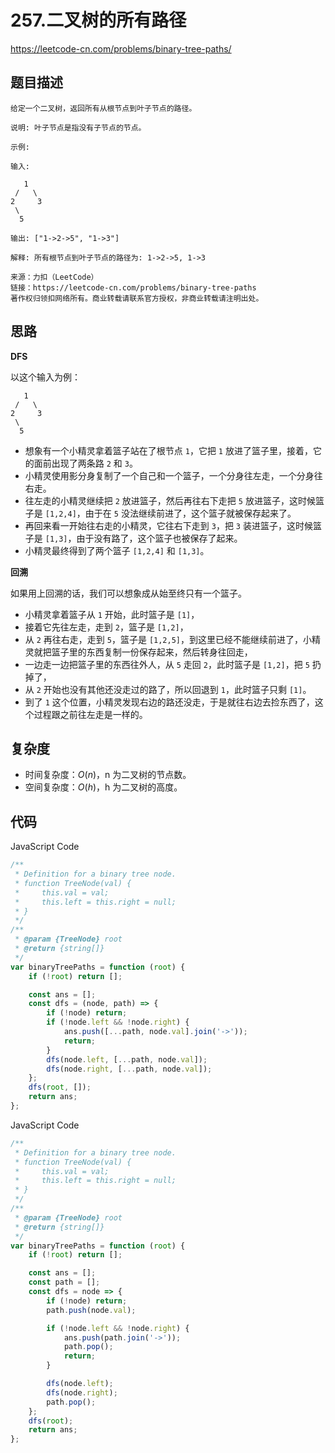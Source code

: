 # 257.二叉树的所有路径

https://leetcode-cn.com/problems/binary-tree-paths/

## 题目描述

```
给定一个二叉树，返回所有从根节点到叶子节点的路径。

说明: 叶子节点是指没有子节点的节点。

示例:

输入:

   1
 /   \
2     3
 \
  5

输出: ["1->2->5", "1->3"]

解释: 所有根节点到叶子节点的路径为: 1->2->5, 1->3

来源：力扣（LeetCode）
链接：https://leetcode-cn.com/problems/binary-tree-paths
著作权归领扣网络所有。商业转载请联系官方授权，非商业转载请注明出处。
```

## 思路

**DFS**

以这个输入为例：

```
   1
 /   \
2     3
 \
  5
```

-   想象有一个小精灵拿着篮子站在了根节点 `1`，它把 `1` 放进了篮子里，接着，它的面前出现了两条路 `2` 和 `3`。
-   小精灵使用影分身复制了一个自己和一个篮子，一个分身往左走，一个分身往右走。
-   往左走的小精灵继续把 `2` 放进篮子，然后再往右下走把 `5` 放进篮子，这时候篮子是 `[1,2,4]`，由于在 `5` 没法继续前进了，这个篮子就被保存起来了。
-   再回来看一开始往右走的小精灵，它往右下走到 `3`，把 `3` 装进篮子，这时候篮子是 `[1,3]`，由于没有路了，这个篮子也被保存了起来。
-   小精灵最终得到了两个篮子 `[1,2,4]` 和 `[1,3]`。

**回溯**

如果用上回溯的话，我们可以想象成从始至终只有一个篮子。

-   小精灵拿着篮子从 `1` 开始，此时篮子是 `[1]`，
-   接着它先往左走，走到 `2`，篮子是 `[1,2]`，
-   从 `2` 再往右走，走到 `5`，篮子是 `[1,2,5]`，到这里已经不能继续前进了，小精灵就把篮子里的东西复制一份保存起来，然后转身往回走，
-   一边走一边把篮子里的东西往外人，从 `5` 走回 `2`，此时篮子是 `[1,2]`，把 `5` 扔掉了，
-   从 `2` 开始也没有其他还没走过的路了，所以回退到 `1`，此时篮子只剩 `[1]`。
-   到了 `1` 这个位置，小精灵发现右边的路还没走，于是就往右边去捡东西了，这个过程跟之前往左走是一样的。

## 复杂度

-   时间复杂度：$O(n)$，n 为二叉树的节点数。
-   空间复杂度：$O(h)$，h 为二叉树的高度。

## 代码

JavaScript Code

```js
/**
 * Definition for a binary tree node.
 * function TreeNode(val) {
 *     this.val = val;
 *     this.left = this.right = null;
 * }
 */
/**
 * @param {TreeNode} root
 * @return {string[]}
 */
var binaryTreePaths = function (root) {
    if (!root) return [];

    const ans = [];
    const dfs = (node, path) => {
        if (!node) return;
        if (!node.left && !node.right) {
            ans.push([...path, node.val].join('->'));
            return;
        }
        dfs(node.left, [...path, node.val]);
        dfs(node.right, [...path, node.val]);
    };
    dfs(root, []);
    return ans;
};
```

JavaScript Code

```js
/**
 * Definition for a binary tree node.
 * function TreeNode(val) {
 *     this.val = val;
 *     this.left = this.right = null;
 * }
 */
/**
 * @param {TreeNode} root
 * @return {string[]}
 */
var binaryTreePaths = function (root) {
    if (!root) return [];

    const ans = [];
    const path = [];
    const dfs = node => {
        if (!node) return;
        path.push(node.val);

        if (!node.left && !node.right) {
            ans.push(path.join('->'));
            path.pop();
            return;
        }

        dfs(node.left);
        dfs(node.right);
        path.pop();
    };
    dfs(root);
    return ans;
};
```
